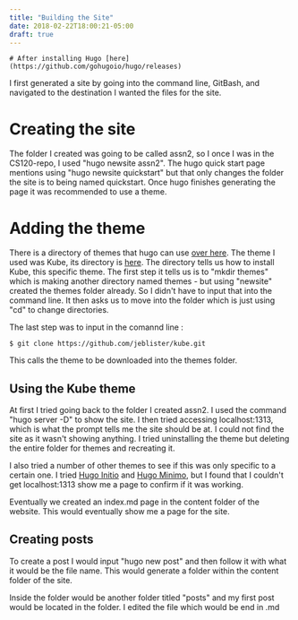 ```yaml
---
title: "Building the Site"
date: 2018-02-22T18:00:21-05:00
draft: true
---
```


	# After installing Hugo [here](https://github.com/gohugoio/hugo/releases)
	
I first generated a site by going into the command line, GitBash, and navigated to the destination I wanted the files for the site.

Creating the site 
======
The folder I created was going to be called assn2, so I once I was in the CS120-repo, I used "hugo newsite assn2".
The hugo quick start page mentions using "hugo newsite quickstart" but that only changes the folder the site is to being named quickstart.
Once hugo finishes generating the page it was recommended to use a theme. 

Adding the theme
======
There is a directory of themes that hugo can use [over here](https://themes.gohugo.io).
The theme I used was Kube, its directory is [here](https://themes.gohugo.io/kube/).
The directory tells us how to install Kube, this specific theme.
The first step it tells us is to "mkdir themes" which is making another directory named themes - but using "newsite" created the themes folder already.
So I didn't have to input that into the command line. It then asks us to move into the folder which is just using "cd" to change directories.

The last step was to input in the comannd line : 

	$ git clone https://github.com/jeblister/kube.git

This calls the theme to be downloaded into the themes folder.

Using the Kube theme
------
At first I tried going back to the folder I created assn2. I used the command "hugo server -D" to show the site.
I then tried accessing localhost:1313, which is what the prompt tells me the site should be at.
I could not find the site as it wasn't showing anything. I tried uninstalling the theme but deleting the entire folder for themes and recreating it.

I also tried a number of other themes to see if this was only specific to a certain one.
I tried [Hugo Initio](https://themes.gohugo.io/hugo-initio/) and [Hugo Minimo](https://themes.gohugo.io/minimo/), but I found that I couldn't get localhost:1313 show me a page to confirm if it was working.

Eventually we created an index.md page in the content folder of the website. This would eventually show me a page for the site.

Creating posts
------
To create a post I would input "hugo new post" and then follow it with what it would be the file name. This would generate a folder within the content folder of the site.

Inside the folder would be another folder titled "posts" and my first post would be located in the folder. I edited the file which would be end in .md